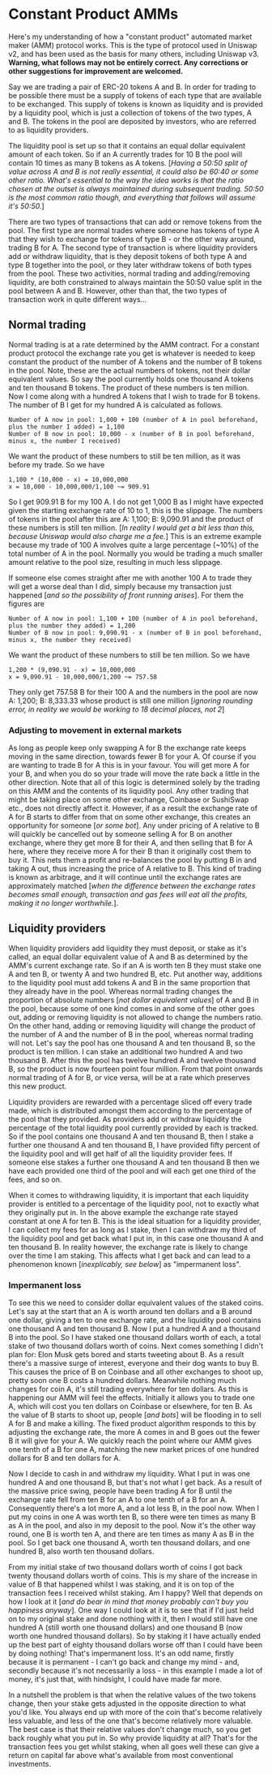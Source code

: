 # Constant Product AMMs

Here's my understanding of how a "constant product" automated market maker (AMM) protocol works. This is the type of protocol used in Uniswap v2, and has been used as the basis for many others, including Uniswap v3. **Warning, what follows may not be entirely correct. Any corrections or other suggestions for improvement are welcomed.**

Say we are trading a pair of ERC-20 tokens A and B. In order for trading to be possible there must be a supply of tokens of each type that are available to be exchanged. This supply of tokens is known as liquidity and is provided by a liquidity pool, which is just a collection of tokens of the two types, A and B. The tokens in the pool are deposited by investors, who are referred to as liquidity providers. 

The liquidity pool is set up so that it contains an equal dollar equivalent amount of each token. So if an A currently trades for 10 B the pool will contain 10 times as many B tokens as A tokens.  [_Having a 50:50 split of value across A and B is not really essential, it could also be 60:40 or some other ratio. What's essential to the way the idea works is that the ratio chosen at the outset is always maintained during subsequent trading. 50:50 is the most common ratio though, and everything that follows will assume it's 50:50._]

There are two types of transactions that can add or remove tokens from the pool. The first type are normal trades where someone has tokens of type A that they wish to exchange for tokens of type B - or the other way around, trading B for A. The second type of transaction is where liquidity providers add or withdraw liquidity, that is they deposit tokens of both type A and type B together into the pool, or they later withdraw tokens of both types from the pool. These two activities, normal trading and adding/removing liquidity, are both constrained to always maintain the 50:50 value split in the pool between A and B. However, other than that, the two types of transaction work in quite different ways...

## Normal trading

Normal trading is at a rate determined by the AMM contract. For a constant product protocol the exchange rate you get is whatever is needed to keep constant the product of the number of A tokens and the number of B tokens in the pool. Note, these are the actual numbers of tokens, not their dollar equivalent values. So say the pool currently holds one thousand A tokens and ten thousand B tokens. The product of these numbers is ten million. Now I come along with a hundred A tokens that I wish to trade for B tokens. The number of B I get for my hundred A is calculated as follows.

	Number of A now in pool: 1,000 + 100 (number of A in pool beforehand, plus the number I added) = 1,100   
	Number of B now in pool: 10,000 - x (number of B in pool beforehand, minus x, the number I received)

We want the product of these numbers to still be ten million, as it was before my trade. So we have

	1,100 * (10,000 - x) = 10,000,000  
	x = 10,000 - 10,000,000/1,100 ~= 909.91

So I get 909.91 B for my 100 A. I do not get 1,000 B as I might have expected given the starting exchange rate of 10 to 1, this is the slippage. The numbers of tokens in the pool after this are A: 1,100; B: 9,090.91 and the product of these numbers is still ten million. [_In reality I would get a bit less than this, because Uniswap would also charge me a fee._] This is an extreme example because my trade of 100 A involves quite a large percentage (~10%) of the total number of A in the pool. Normally you would be trading a much smaller amount relative to the pool size, resulting in much less slippage.

If someone else comes straight after me with another 100 A to trade they will get a worse deal than I did, simply because my transaction just happened [_and so the possibility of front running arises_]. For them the figures are 

	Number of A now in pool: 1,100 + 100 (number of A in pool beforehand, plus the number they added) = 1,200  
	Number of B now in pool: 9,090.91 - x (number of B in pool beforehand, minus x, the number they received)  

We want the product of these numbers to still be ten million. So we have

	1,200 * (9,090.91 - x) = 10,000,000  
	x = 9,090.91 - 10,000,000/1,200 ~= 757.58  

They only get 757.58 B for their 100 A and the numbers in the pool are now A: 1,200; B: 8,333.33 whose product is still one million [_ignoring rounding error, in reality we would be working to 18 decimal places, not 2_]

### Adjusting to movement in external markets

As long as people keep only swapping A for B the exchange rate keeps moving in the same direction, towards fewer B for your A. Of course if you are wanting to trade B for A this is in your favour. You will get more A for your B, and when you do so your trade will move the rate back a little in the other direction. Note that all of this logic is determined solely by the trading on this AMM and the contents of its liquidity pool. Any other trading that might be taking place on some other exchange, Coinbase or SushiSwap etc., does not directly affect it. However, if as a result the exchange rate of A for B starts to differ from that on some other exchange, this creates an opportunity for someone [_or some bot_]. Any under pricing of A relative to B will quickly be cancelled out by someone selling A for B on another exchange, where they get more B for their A, and then selling that B for A here, where they receive more A for their B than it originally cost them to buy it. This nets them a profit and re-balances the pool by putting B in and taking A out, thus increasing the price of A relative to B. This kind of trading is known as arbitrage, and it will continue until the exchange rates are approximately matched [_when the difference between the exchange rates becomes small enough, transaction and gas fees will eat all the profits, making it no longer worthwhile._].

## Liquidity providers

When liquidity providers add liquidity they must deposit, or stake as it's called, an equal dollar equivalent value of A and B as determined by the AMM's current exchange rate. So if an A is worth ten B they must stake one A and ten B, or twenty A and two hundred B, etc. Put another way, additions to the liquidity pool must add tokens A and B in the same proportion that they already have in the pool. Whereas normal trading changes the proportion of absolute numbers [_not dollar equivalent values_] of A and B in the pool, because some of one kind comes in and some of the other goes out, adding or removing liquidity is not allowed to change the numbers ratio. On the other hand, adding or removing liquidity will change the product of the number of A and the number of B in the pool, whereas normal trading will not. Let's say the pool has one thousand A and ten thousand B, so the product is ten million. I can stake an additional two hundred A and two thousand B. After this the pool has twelve hundred A and twelve thousand B, so the product is now fourteen point four million. From that point onwards normal trading of A for B, or vice versa, will be at a rate which preserves this new product. 

Liquidity providers are rewarded with a percentage sliced off every trade made, which is distributed amongst them according to the percentage of the pool that they provided. As providers add or withdraw liquidity the percentage of the total liquidity pool currently provided by each is tracked. So if the pool contains one thousand A and ten thousand B, then I stake a further one thousand A and ten thousand B, I have provided fifty percent of the liquidity pool and will get half of all the liquidity provider fees. If someone else stakes a further one thousand A and ten thousand B then we have each provided one third of the pool and will each get one third of the fees, and so on.

When it comes to withdrawing liquidity, it is important that each liquidity provider is entitled to a percentage of the liquidity pool, not to exactly what they originally put in. In the above example the exchange rate stayed constant at one A for ten B. This is the ideal situation for a liquidity provider, I can collect my fees for as long as I stake, then I can withdraw my third of the liquidity pool and get back what I put in, in this case one thousand A and ten thousand B. In reality however, the exchange rate is likely to change over the time I am staking. This affects what I get back and can lead to a phenomenon known [_inexplicably, see below_] as "impermanent loss". 

### Impermanent loss

To see this we need to consider dollar equivalent values of the staked coins. Let's say at the start that an A is worth around ten dollars and a B around one dollar, giving a ten to one exchange rate, and the liquidity pool contains one thousand A and ten thousand B. Now I put a hundred A and a thousand B into the pool. So I have staked one thousand dollars worth of each, a total stake of two thousand dollars worth of coins. Next comes something I didn't plan for: Elon Musk gets bored and starts tweeting about B. As a result there's a massive surge of interest, everyone and their dog wants to buy B. This causes the price of B on Coinbase and all other exchanges to shoot up, pretty soon one B costs a hundred dollars. Meanwhile nothing much changes for coin A, it's still trading everywhere for ten dollars. As this is happening our AMM will feel the effects. Initially it allows you to trade one A, which will cost you ten dollars on Coinbase or elsewhere, for ten B. As the value of B starts to shoot up, people [_and bots_] will be flooding in to sell A for B and make a killing. The fixed product algorithm responds to this by adjusting the exchange rate, the more A comes in and B goes out the fewer B it will give for your A. We quickly reach the point where our AMM gives one tenth of a B for one A, matching the new market prices of one hundred dollars for B and ten dollars for A.

Now I decide to cash in and withdraw my liquidity. What I put in was one hundred A and one thousand B, but that's not what I get back. As a result of the massive price swing, people have been trading A for B until the exchange rate fell from ten B for an A to one tenth of a B for an A. Consequently there's a lot more A, and a lot less B, in the pool now. When I put my coins in one A was worth ten B, so there were ten times as many B as A in the pool, and also in my deposit to the pool. Now it's the other way round, one B is worth ten A, and there are ten times as many A as B in the pool. So I get back one thousand A, worth ten thousand dollars, and one hundred B, also worth ten thousand dollars. 

From my initial stake of two thousand dollars worth of coins I got back twenty thousand dollars worth of coins. This is my share of the increase in value of B that happened whilst I was staking, and it is on top of the transaction fees I received whilst staking. Am I happy? Well that depends on how I look at it [_and do bear in mind that money probably can't buy you happiness anyway_]. One way I could look at it is to see that if I'd just held on to my original stake and done nothing with it, then I would still have one hundred A (still worth one thousand dollars) and one thousand B (now worth one hundred thousand dollars). So by staking it I have actually ended up the best part of eighty thousand dollars worse off than I could have been by doing nothing! That's impermanent loss. It's an odd name, firstly because it is permanent - I can't go back and change my mind - and, secondly because it's not necessarily a loss - in this example I made a lot of money, it's just that, with hindsight, I could have made far more.

In a nutshell the problem is that when the relative values of the two tokens change, then your stake gets adjusted in the opposite direction to what you'd like. You always end up with more of the coin that's become relatively less valuable, and less of the one that's become relatively more valuable. The best case is that their relative values don't change much, so you get back roughly what you put in. So why provide liquidity at all? That's for the transaction fees you get whilst staking, when all goes well these can give a return on capital far above what's available from most conventional investments.
